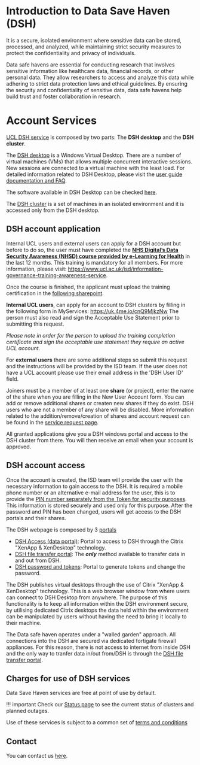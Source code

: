 # Introduction to Data Save Haven (DSH) 

It is a secure, isolated environment where sensitive data can be stored, processed, and analyzed, 
while maintaining strict security measures to protect the confidentiality and privacy of individuals.

Data safe havens are essential for conducting research that involves sensitive information like 
healthcare data, financial records, or other personal data. They allow researchers to access and 
analyze this data while adhering to strict data protection laws and ethical guidelines. By ensuring
the security and confidentiality of sensitive data, data safe havens help build trust and foster 
collaboration in research.

# Account Services

[UCL DSH service](https://www.ucl.ac.uk/isd/services/file-storage-sharing/data-safe-haven-dsh) is
composed by two parts: The **DSH desktop** and the **DSH cluster**.

The [DSH desktop](https://www.ucl.ac.uk/isd/services/file-storage-sharing/data-safe-haven/dsh-data-safe-haven-portals) 
is a Windows Virtual Desktop. There are a number of virtual machines (VMs) that allows multiple concurrent interactive 
sessions. New sessions are connected to a virtual machine with the least load. For detailed information related to 
DSH Desktop, please visit the [user guide documentation and FAQ](https://www.ucl.ac.uk/isd/services/file-storage-sharing/data-safe-haven/data-safe-haven-user-guide-faqs).

The software available in DSH Desktop can be checked [here](https://www.ucl.ac.uk/isd/services/file-storage-sharing/data-safe-haven/software-and-services).

The [DSH cluster](DSH_Cluster.md) is a set of machines in an isolated environment and it is accessed only from the DSH desktop.  

## DSH account application

Internal UCL users and external users can apply for a DSH account but before to do so, the user must have completed the 
[**NHS Digital’s Data Security Awareness (NHSD) course provided by e-Learning for Health**](https://portal.e-lfh.org.uk/register)
in the last 12 months.  This training is mandatory for all members. For more information, please visit: 
https://www.ucl.ac.uk/isd/information-governance-training-awareness-service.

Once the course is finished, the applicant must upload the training certification in the [following sharepoint](https://liveuclac.sharepoint.com/sites/ISD.IGAdvisoryService/Lists/Training%20Certification/NewForm.aspx?pa=1).

**Internal UCL users**, can apply for an account to DSH clusters by filling in the following form in MyServices: https://uk.4me.io/cnQ9MjkzNw
The person must also read and sign the Acceptable Use Statement prior to submitting this request.

*Please note in order for the person to upload the training completion certificate and sign the acceptable use statement they
require an active UCL account.*

For **external users** there are some additional steps so submit this request and the instructions will be provided by the ISD team. If the user does not have a UCL account please use their email address in the 'DSH User ID' field.

Joiners must be a member of at least one **share** (or project), enter the name of the share when you are filling in the New User Account form.
You can add or remove additional shares or createn new shares if they do exist. DSH users who are not a member of any share will be disabled.
More information related to the addition/remove/creation of shares and account request can be found in the [service request page](https://www.ucl.ac.uk/isd/services/file-storage-sharing/data-safe-haven/service-requests#).

All granted applications give you a DSH windows portal and access to the DSH cluster from there. You will then receive an email when 
your account is approved.

## DSH account access

Once the account is created, the ISD team will provide the user with the necessary information to gain access to the DSH. 
It is required a mobile phone number or an alternative e-mail address for the user, this is to provide the [PIN number separately 
from the Token for security purposes](https://www.ucl.ac.uk/isd/services/file-storage-sharing/data-safe-haven/data-safe-haven-user-guide-faqs#Security%20&%20Tokens%20Portal). This information  is stored securely and used only for this purpose. After the password and PIN has been changed, users will get access to the DSH portals and their shares.

The DSH webpage is composed by 3 [portals](https://www.ucl.ac.uk/isd/services/file-storage-sharing/data-safe-haven/dsh-data-safe-haven-portals)
- [DSH Access (data portal)](https://accessgateway.idhs.ucl.ac.uk/vpn/index.html): Portal to access to DSH through the Citrix "XenApp & XenDesktop" technology.
- [DSH file transfer portal](https://filetransfer.idhs.ucl.ac.uk/webclient/Login.xhtml): The ***only*** method available to transfer data in and out from DSH.
- [DSH password and tokens](https://registration.idhs.ucl.ac.uk:8074/sso/): Portal to generate tokens and change the password. 

The DSH publishes virtual desktops through the use of Citrix "XenApp & XenDesktop" technology. This is a web browser window from where users can connect to DSH Desktop from anywhere. The purpose of this functionality is to keep all information within the DSH environment secure, by utilising dedicated Citrix desktops the data held within the environment can be manipulated by users without having the need to bring it locally to their machine.

The Data safe haven operates under a "walled garden" approach. All connections into the DSH are secured via dedicated fortigate firewall appliances. For this reason, there is not access to internet from inside DSH and the only way to tranfer data in/out from/DSH is through the [DSH file transfer portal](https://filetransfer.idhs.ucl.ac.uk/webclient/Login.xhtml).

## Charges for use of DSH services

Data Save Haven services are free at point of use by default.

!!! important
    Check our [Status page](Cluster_status_page.md) to see the current status of clusters and planned outages. 

Use of these services is subject to a common set of [terms and conditions](Terms_and_Conditions.md)

## Contact 

You can contact us [here](Contact_Us.md).
